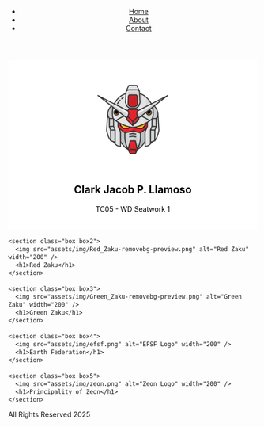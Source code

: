<!DOCTYPE html>
<html lang="en">
<head>
  <meta charset="UTF-8" />
  <meta name="viewport" content="width=device-width, initial-scale=1.0" />
  <title>WD Seatwork 1 - Clark Jacob P. Llamoso</title>
  <link rel="stylesheet" href="assets/css/style.css" />
  <style>
    .box1 { background-color: white; }
    .box2 { background-color: red; }
    .box3 { background-color: green; }
    .box4 { background-color: blue; }
    .box5 { background-color: olive; }
    section {
      padding: 20px;
      text-align: center;
      color: white;
    }
    .box1 { color: black; } /* Override to keep text visible on white background */
    img { display: block; margin: 0 auto; }
  </style>
</head>
<body>

  <header>
    <nav>
      <ul>
        <li><a href="#">Home</a></li>
        <li><a href="#">About</a></li>
        <li><a href="#">Contact</a></li>
      </ul>
    </nav>
  </header>

  <main>
    <section class="box box1">
      <img src="assets/img/Gundam-removebg-preview.png" alt="Gundam Head" width="200" />
      <h1>Clark Jacob P. Llamoso</h1>
      <p>TC05 - WD Seatwork 1</p>
    </section>

    <section class="box box2">
      <img src="assets/img/Red_Zaku-removebg-preview.png" alt="Red Zaku" width="200" />
      <h1>Red Zaku</h1>
    </section>

    <section class="box box3">
      <img src="assets/img/Green_Zaku-removebg-preview.png" alt="Green Zaku" width="200" />
      <h1>Green Zaku</h1>
    </section>

    <section class="box box4">
      <img src="assets/img/efsf.png" alt="EFSF Logo" width="200" />
      <h1>Earth Federation</h1>
    </section>

    <section class="box box5">
      <img src="assets/img/zeon.png" alt="Zeon Logo" width="200" />
      <h1>Principality of Zeon</h1>
    </section>
  </main>

  <footer>
    <p>All Rights Reserved 2025</p>
  </footer>

</body>
</html>
